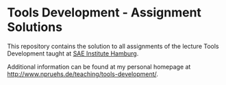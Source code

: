 Tools Development - Assignment Solutions
========================================

This repository contains the solution to all assignments of the lecture Tools
Development taught at [SAE Institute Hamburg](http://hamburg.sae.edu/de/home).

Additional information can be found at my personal homepage at
http://www.npruehs.de/teaching/tools-development/.